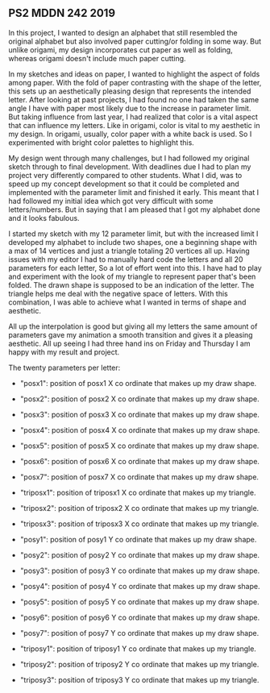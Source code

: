 ## PS2 MDDN 242 2019

In this project, I wanted to design an alphabet that still resembled the original alphabet but also involved paper cutting/or folding in some way.
But unlike origami, my design incorporates cut paper as well as folding, whereas origami doesn't include much paper cutting.

In my sketches and ideas on paper, I wanted to highlight the aspect of folds among paper. With the fold of paper contrasting with the shape of the letter, this sets up an aesthetically pleasing design that represents the intended letter. After looking at past projects, I had found no one had taken the same angle I have with paper most likely due to the increase in parameter limit. But taking influence from last year, I had realized that color is a vital aspect that can influence my letters.
Like in origami, color is vital to my aesthetic in my design. In origami, usually, color paper with a white back is used. So I experimented with bright color palettes to highlight this.

My design went through many challenges, but I had followed my original sketch through to final development. With deadlines due I had to plan my project very differently compared to other students. What I did, was to speed up my concept development so that it could be completed and implemented with the parameter limit and finished it early. This meant that I had followed my initial idea which got very difficult with some letters/numbers. But in saying that I am pleased that I got my alphabet done and it looks fabulous.


I started my sketch with my 12 parameter limit, but with the increased limit I developed my alphabet to include two shapes, one a beginning shape with a max of 14 vertices and just a triangle totaling 20 vertices all up. Having issues with my editor I had to manually hard code the letters and all 20 parameters for each letter, So a lot of effort went into this. I have had to play and experiment with the look of my triangle to represent paper that's been folded. The drawn shape is supposed to be an indication of the letter. The triangle helps me deal with the negative space of letters. With this combination, I was able to achieve what I wanted in terms of shape and aesthetic.

All up the interpolation is good but giving all my letters the same amount of parameters gave my animation a smooth transition and gives it a pleasing aesthetic. All up seeing I had three hand ins on Friday and Thursday I am happy with my result and project.

The twenty parameters per letter:
  * "posx1": position of posx1 X co ordinate that makes up my draw shape.
  * "posx2": position of posx2 X co ordinate that makes up my draw shape.
  * "posx3": position of posx3 X co ordinate that makes up my draw shape.
  * "posx4": position of posx4 X co ordinate that makes up my draw shape.
  * "posx5": position of posx5 X co ordinate that makes up my draw shape.
  * "posx6": position of posx6 X co ordinate that makes up my draw shape.
  * "posx7": position of posx7 X co ordinate that makes up my draw shape.
  
 * "triposx1": position of triposx1 X co ordinate that makes up my triangle.
 * "triposx2": position of triposx2 X co ordinate that makes up my triangle.
 * "triposx3": position of triposx3 X co ordinate that makes up my triangle.

 * "posy1": position of posy1 Y co ordinate that makes up my draw shape.
 * "posy2": position of posy2 Y co ordinate that makes up my draw shape.
 * "posy3": position of posy3 Y co ordinate that makes up my draw shape.
 * "posy4": position of posy4 Y co ordinate that makes up my draw shape.
 * "posy5": position of posy5 Y co ordinate that makes up my draw shape.
 * "posy6": position of posy6 Y co ordinate that makes up my draw shape.
 * "posy7": position of posy7 Y co ordinate that makes up my draw shape.

 * "triposy1": position of triposy1 Y co ordinate that makes up my triangle.
 * "triposy2": position of triposy2 Y co ordinate that makes up my triangle.
 * "triposy3": position of triposy3 Y co ordinate that makes up my triangle.